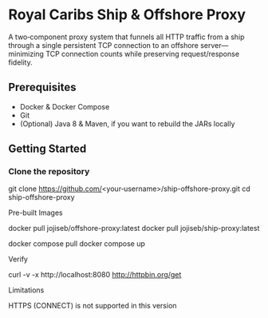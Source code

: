 # Royal Caribs Ship & Offshore Proxy

A two‑component proxy system that funnels all HTTP traffic from a ship through a single persistent TCP connection to an offshore server—minimizing TCP connection counts while preserving request/response fidelity.

## Prerequisites

- Docker & Docker Compose  
- Git  
- (Optional) Java 8 & Maven, if you want to rebuild the JARs locally

## Getting Started

### Clone the repository

git clone https://github.com/<your‑username>/ship-offshore-proxy.git
cd ship-offshore-proxy

Pre-built Images

docker pull jojiseb/offshore-proxy:latest
docker pull jojiseb/ship-proxy:latest

docker compose pull
docker compose up

Verify

curl -v -x http://localhost:8080 http://httpbin.org/get

Limitations

HTTPS (CONNECT) is not supported in this version
